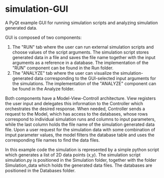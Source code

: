 # simulation-GUI
A PyQt example GUI for running simulation scripts and analyzing simulation generated data.

GUI is composed of two components:
1) The "RUN" tab where the user can run external simulation scripts and choose values of the script arguments. The simulation script stores generated data in a file and saves the file name together with the input arguments as a reference in a database. The implementation of the "RUN" component can be found in the Run folder.
2) The "ANALYZE" tab where the user can visualize the simulation-generated data corresponding to the GUI-selected input arguments for the simulations. The implementation of the "ANALYZE" component can be found in the Analyze folder.

Both components have a Model-View-Controll architecture. View registers the user input and delegates this information to the Controller which orchestrates the desired response. When needed, Controller sends a request to the Model, which has access to the databases, whose rows correspond to individual simulation runs and columns to input parameters, while the last column holds the file name of the simulation generated data file. Upon a user request for the simulation data with some combination of imput parameter values, the model filters the database table and uses the corresponding file names to find the data files. 

In this example code the simulation is represented by a simple python script which generates a list of 2D data points (x,y). The simulation script simulation.py is positioned in the Simulation folder, together with the folder Simulation_data which holds the generated data files. The databases are positioned in the Databases folder.


